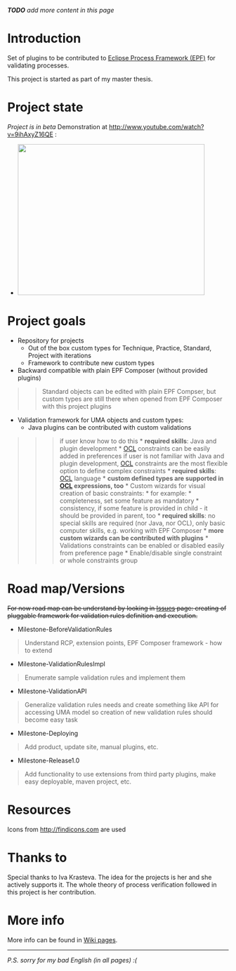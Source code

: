 _**TODO** add more content in this page_

# Introduction #
Set of plugins to be contributed to [Eclipse Process Framework (EPF)](http://www.eclipse.org/epf/) for validating processes.

This project is started as part of my master thesis.

# Project state #
_Project is in beta_
Demonstration at http://www.youtube.com/watch?v=9ihAxyZ16QE :
  * <a href='http://www.youtube.com/watch?feature=player_embedded&v=9ihAxyZ16QE' target='_blank'><img src='http://img.youtube.com/vi/9ihAxyZ16QE/0.jpg' width='425' height=344 /></a>

# Project goals #
  * Repository for projects
    * Out of the box custom types for Technique, Practice, Standard, Project with iterations
    * Framework to contribute new custom types
  * Backward compatible with plain EPF Composer (without provided plugins)
> > Standard objects can be edited with plain EPF Compser, but custom types are still there when opened from EPF Composer with this project plugins
  * Validation framework for UMA objects and custom types:
    * Java plugins can be contributed with custom validations
> > > if user know how to do this
      * **required skills**: Java and plugin development
    * [OCL](http://en.wikipedia.org/wiki/Object_Constraint_Language) constraints can be easily added in preferences
> > > if user is not familiar with Java and plugin development, [OCL](http://en.wikipedia.org/wiki/Object_Constraint_Language) constraints are the most flexible option to define complex constraints
      * **required skills**: [OCL](http://en.wikipedia.org/wiki/Object_Constraint_Language) language
      * **custom defined types are supported in [OCL](http://en.wikipedia.org/wiki/Object_Constraint_Language) expressions, too**
    * Custom wizards for visual creation of basic constraints:
      * for example:
        * completeness, set some feature as mandatory
        * consistency, if some feature is provided in child - it should be provided in parent, too
      * **required skills**: no special skills are required (nor Java, nor OCL), only basic computer skills, e.g. working with EPF Composer
      * **more custom wizards can be contributed with plugins**
    * Validations constraints can be enabled or disabled easily from preference page
      * Enable/disable single constraint or whole constraints group

# Road map/Versions #
~~For now road map can be understand by looking in [Issues](Issues.md) page: creating of pluggable framework for validation rules definition and execution.~~

  * Milestone-BeforeValidationRules

> Understand RCP, extension points, EPF Composer framework - how to extend
  * Milestone-ValidationRulesImpl
> Enumerate sample validation rules and implement them
  * Milestone-ValidationAPI
> Generalize validation rules needs and create something like API for accessing UMA model so creation of new validation rules should become easy task
  * Milestone-Deploying
> Add product, update site, manual plugins, etc.
  * Milestone-Release1.0
> Add functionality to use extensions from third party plugins, make easy deployable, maven project, etc.

# Resources #
Icons from http://findicons.com are used

# Thanks to #
Special thanks to Iva Krasteva. The idea for the projects is her and she actively supports it. The whole theory of process verification followed in this project is her contribution.

# More info #
More info can be found in [Wiki pages](http://code.google.com/p/epf-process-validator/w/list).

---

_P.S. sorry for my bad English (in all pages) :(_